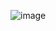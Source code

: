 ![image](https://user-images.githubusercontent.com/76823502/132945375-4ec5eb00-2728-4a33-841d-b3a77c9b1315.png)


